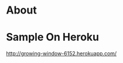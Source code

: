 About
==================


Sample On Heroku
===================

http://growing-window-6152.herokuapp.com/

